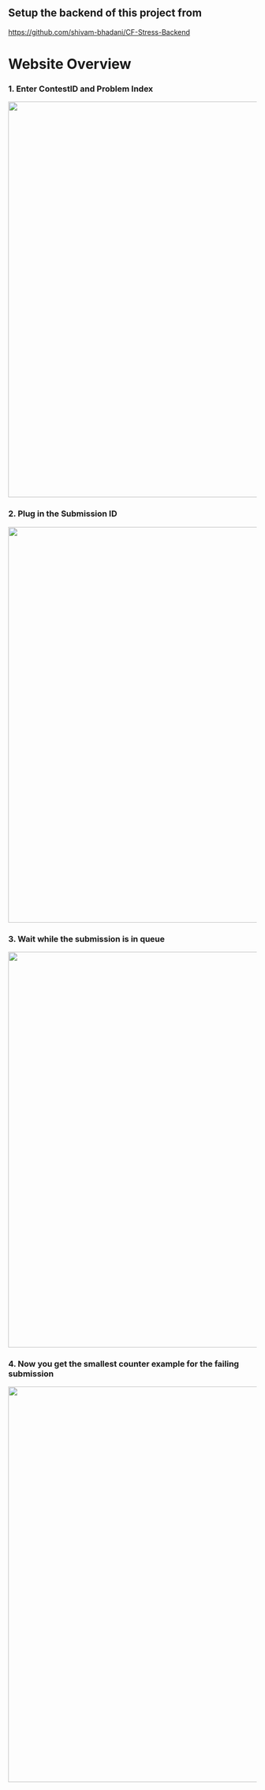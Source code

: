 ## Setup the backend of this project from
https://github.com/shivam-bhadani/CF-Stress-Backend

# Website Overview
### 1. Enter ContestID and Problem Index
<img src="https://res.cloudinary.com/dolv3aywb/image/upload/v1672600184/CF%20Stress/home_page_itkpzw.png" width="800px">

### 2. Plug in the Submission ID
<img src="https://res.cloudinary.com/dolv3aywb/image/upload/v1672600259/CF%20Stress/test_mrjdcy.png" width="800px">

### 3. Wait while the submission is in queue
<img src="https://res.cloudinary.com/dolv3aywb/image/upload/v1672600217/CF%20Stress/submission_queue_q3a6du.png" width="800px">

### 4. Now you get the smallest counter example for the failing submission
<img src="https://res.cloudinary.com/dolv3aywb/image/upload/v1672600309/CF%20Stress/testcase_ysoxbr.png" width="800px">